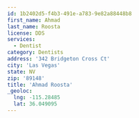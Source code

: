 ```yaml
---
id: 1b2402d5-f4b3-491e-a783-9e82a88448b8
first_name: Ahmad
last_name: Roosta
license: DDS
services:
  - Dentist
category: Dentists
address: '342 Bridgeton Cross Ct'
city: 'Las Vegas'
state: NV
zip: '89148'
title: 'Ahmad Roosta'
_geoloc:
  lng: -115.28485
  lat: 36.049095
---
```

